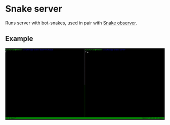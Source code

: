 # Snake server

Runs server with bot-snakes, used in pair with [Snake observer](https://github.com/Kickoman/cpp-snake-observer).

## Example

![example of running server and observer](https://github.com/Kickoman/cpp-snake-server/blob/a4cf415da5f746191678c0f7aabccdcbba337229/img/example.gif)